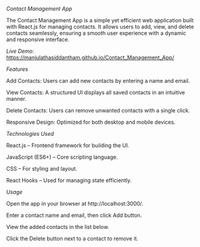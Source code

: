 *Contact Management App*

The Contact Management App is a simple yet efficient web application built with React.js for managing contacts. It allows users to add, view, and delete contacts seamlessly, ensuring a smooth user experience with a dynamic and responsive interface.

*Live Demo*: https://manjulathasiddantham.github.io/Contact_Management_App/

*Features*

Add Contacts: Users can add new contacts by entering a name and email.

View Contacts: A structured UI displays all saved contacts in an intuitive manner.

Delete Contacts: Users can remove unwanted contacts with a single click.

Responsive Design: Optimized for both desktop and mobile devices.

*Technologies Used*

React.js – Frontend framework for building the UI.

JavaScript (ES6+) – Core scripting language.

CSS – For styling and layout.

React Hooks – Used for managing state efficiently.

*Usage*

Open the app in your browser at http://localhost:3000/.

Enter a contact name and email, then click Add button.

View the added contacts in the list below.

Click the Delete button next to a contact to remove it.
